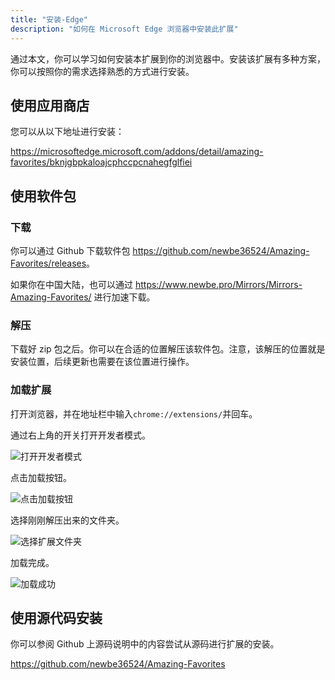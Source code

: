 ```yaml
---
title: "安装-Edge"
description: "如何在 Microsoft Edge 浏览器中安装此扩展"
---
```


通过本文，你可以学习如何安装本扩展到你的浏览器中。安装该扩展有多种方案，你可以按照你的需求选择熟悉的方式进行安装。

## 使用应用商店

您可以从以下地址进行安装：

<https://microsoftedge.microsoft.com/addons/detail/amazing-favorites/bknjgbpkaloajcphccpcnahegfglfiei>

## 使用软件包

### 下载

你可以通过 Github 下载软件包 <https://github.com/newbe36524/Amazing-Favorites/releases>。

如果你在中国大陆，也可以通过 <https://www.newbe.pro/Mirrors/Mirrors-Amazing-Favorites/> 进行加速下载。

### 解压

下载好 zip 包之后。你可以在合适的位置解压该软件包。注意，该解压的位置就是安装位置，后续更新也需要在该位置进行操作。

### 加载扩展

打开浏览器，并在地址栏中输入`chrome://extensions/`并回车。

通过右上角的开关打开开发者模式。

![打开开发者模式](/images/20210605-011.png)

点击加载按钮。

![点击加载按钮](/images/20210605-012.png)

选择刚刚解压出来的文件夹。

![选择扩展文件夹](/images/20210605-006.png)

加载完成。

![加载成功](/images/20210605-013.png)

## 使用源代码安装

你可以参阅 Github 上源码说明中的内容尝试从源码进行扩展的安装。

<https://github.com/newbe36524/Amazing-Favorites>
